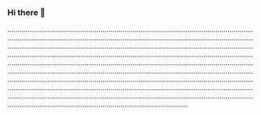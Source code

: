 ### Hi there 👋

.......................................................................................................................................................................................................................................................................................................................................................................................................................................................................................................................................................................................................................................................................................................................................................................................................................................................................................................................................................................................................................................................................................................................................................................................................................................................